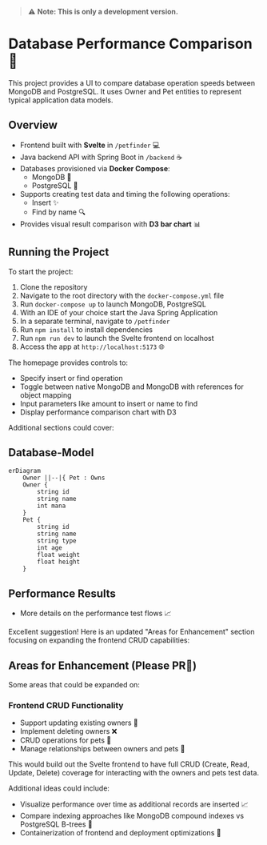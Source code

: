 > ⚠️ **Note: This is only a development version.**

# Database Performance Comparison 🚀

This project provides a UI to compare database operation speeds between MongoDB and PostgreSQL. It uses Owner and Pet entities to represent typical application data models.

## Overview

- Frontend built with **Svelte** in `/petfinder` 💻
- Java backend API with Spring Boot in `/backend` ☕
- Databases provisioned via **Docker Compose**:
  - MongoDB 🍃
  - PostgreSQL 🐘
- Supports creating test data and timing the following operations:
  - Insert ✨
  - Find by name 🔍
- Provides visual result comparison with **D3 bar chart** 📊

## Running the Project

To start the project:

1. Clone the repository
2. Navigate to the root directory with the `docker-compose.yml` file
3. Run `docker-compose up` to launch MongoDB, PostgreSQL
4. With an IDE of your choice start the Java Spring Application
5. In a separate terminal, navigate to `/petfinder`
6. Run `npm install` to install dependencies
7. Run `npm run dev` to launch the Svelte frontend on localhost
8. Access the app at `http://localhost:5173` 🌐

The homepage provides controls to:

- Specify insert or find operation
- Toggle between native MongoDB and MongoDB with references for object mapping
- Input parameters like amount to insert or name to find
- Display performance comparison chart with D3

Additional sections could cover:

## Database-Model
```mermaid
erDiagram
    Owner ||--|{ Pet : Owns 
    Owner {
        string id
        string name
        int mana
    }
    Pet {
        string id 
        string name
        string type
        int age
        float weight 
        float height
    }
```

## Performance Results

- More details on the performance test flows 📈

Excellent suggestion! Here is an updated "Areas for Enhancement" section focusing on expanding the frontend CRUD capabilities:

## Areas for Enhancement (Please PR🥺)

Some areas that could be expanded on:

### Frontend CRUD Functionality

- Support updating existing owners 🔄
- Implement deleting owners ❌
- CRUD operations for pets 🐾
- Manage relationships between owners and pets 💑

This would build out the Svelte frontend to have full CRUD (Create, Read, Update, Delete) coverage for interacting with the owners and pets test data.

Additional ideas could include:

- Visualize performance over time as additional records are inserted 📈
- Compare indexing approaches like MongoDB compound indexes vs PostgreSQL B-trees 🌲
- Containerization of frontend and deployment optimizations 🐳
